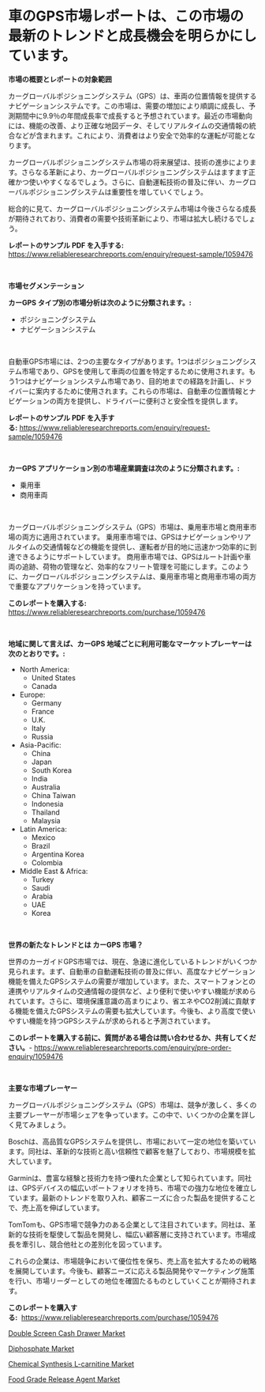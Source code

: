 <p><h1>車のGPS市場レポートは、この市場の最新のトレンドと成長機会を明らかにしています。</h1></p><p><strong>市場の概要とレポートの対象範囲</strong></p>
<p><p>カーグローバルポジショニングシステム（GPS）は、車両の位置情報を提供するナビゲーションシステムです。この市場は、需要の増加により順調に成長し、予測期間中に9.9％の年間成長率で成長すると予想されています。最近の市場動向には、機能の改善、より正確な地図データ、そしてリアルタイムの交通情報の統合などが含まれます。これにより、消費者はより安全で効率的な運転が可能となります。</p><p>カーグローバルポジショニングシステム市場の将来展望は、技術の進歩によります。さらなる革新により、カーグローバルポジショニングシステムはますます正確かつ使いやすくなるでしょう。さらに、自動運転技術の普及に伴い、カーグローバルポジショニングシステムは重要性を増していくでしょう。</p><p>総合的に見て、カーグローバルポジショニングシステム市場は今後さらなる成長が期待されており、消費者の需要や技術革新により、市場は拡大し続けるでしょう。</p></p>
<p><strong>レポートのサンプル PDF を入手する:</strong> <a href="https://www.reliableresearchreports.com/enquiry/request-sample/1059476">https://www.reliableresearchreports.com/enquiry/request-sample/1059476</a></p>
<p>&nbsp;</p>
<p><strong>市場セグメンテーション</strong></p>
<p><strong>カーGPS タイプ別の市場分析は次のように分類されます。:</strong></p>
<p><ul><li>ポジショニングシステム</li><li>ナビゲーションシステム</li></ul></p>
<p>&nbsp;</p>
<p><p>自動車GPS市場には、2つの主要なタイプがあります。1つはポジショニングシステム市場であり、GPSを使用して車両の位置を特定するために使用されます。もう1つはナビゲーションシステム市場であり、目的地までの経路を計画し、ドライバーに案内するために使用されます。これらの市場は、自動車の位置情報とナビゲーションの両方を提供し、ドライバーに便利さと安全性を提供します。</p></p>
<p><strong>レポートのサンプル PDF を入手する:</strong>&nbsp;<a href="https://www.reliableresearchreports.com/enquiry/request-sample/1059476">https://www.reliableresearchreports.com/enquiry/request-sample/1059476</a></p>
<p>&nbsp;</p>
<p><strong> カーGPS アプリケーション別の市場産業調査は次のように分類されます。:</strong></p>
<p><ul><li>乗用車</li><li>商用車両</li></ul></p>
<p>&nbsp;</p>
<p><p>カーグローバルポジショニングシステム（GPS）市場は、乗用車市場と商用車市場の両方に適用されています。 乗用車市場では、GPSはナビゲーションやリアルタイムの交通情報などの機能を提供し、運転者が目的地に迅速かつ効率的に到達できるようにサポートしています。 商用車市場では、GPSはルート計画や車両の追跡、荷物の管理など、効率的なフリート管理を可能にします。このように、カーグローバルポジショニングシステムは、乗用車市場と商用車市場の両方で重要なアプリケーションを持っています。</p></p>
<p><strong>このレポートを購入する:</strong>&nbsp; <a href="https://www.reliableresearchreports.com/purchase/1059476">https://www.reliableresearchreports.com/purchase/1059476</a></p>
<p>&nbsp;</p>
<p><strong>地域に関して言えば、カーGPS 地域ごとに利用可能なマーケットプレーヤーは次のとおりです。:</strong></p>
<p><ul>
    <li>
        North America:
        <ul>
            <li>United States</li>
            <li>Canada</li>
        </ul>
    </li>
    <li>
        Europe:
        <ul>
            <li>Germany</li>
            <li>France</li>
            <li>U.K.</li>
            <li>Italy</li>
            <li>Russia</li>
        </ul>
    </li>
    <li>
        Asia-Pacific:
        <ul>
            <li>China</li>
            <li>Japan</li>
            <li>South Korea</li>
            <li>India</li>
            <li>Australia</li>
            <li>China Taiwan</li>
            <li>Indonesia</li>
            <li>Thailand</li>
            <li>Malaysia</li>
        </ul>
    </li>
    <li>
        Latin America:
        <ul>
            <li>Mexico</li>
            <li>Brazil</li>
            <li>Argentina Korea</li>
            <li>Colombia</li>
        </ul>
    </li>
    <li>
        Middle East & Africa:
        <ul>
            <li>Turkey</li>
            <li>Saudi</li>
            <li>Arabia</li>
            <li>UAE</li>
            <li>Korea</li>
        </ul>
    </li>
    </ul></p>
<p>&nbsp;</p>
<p><strong>世界の新たなトレンドとは カーGPS 市場？</strong></p>
<p><p>世界のカーガイドGPS市場では、現在、急速に進化しているトレンドがいくつか見られます。まず、自動車の自動運転技術の普及に伴い、高度なナビゲーション機能を備えたGPSシステムの需要が増加しています。また、スマートフォンとの連携やリアルタイムの交通情報の提供など、より便利で使いやすい機能が求められています。さらに、環境保護意識の高まりにより、省エネやCO2削減に貢献する機能を備えたGPSシステムの需要も拡大しています。今後も、より高度で使いやすい機能を持つGPSシステムが求められると予測されています。</p></p>
<p><strong>このレポートを購入する前に、質問がある場合は問い合わせるか、共有してください。</strong>- <a href="https://www.reliableresearchreports.com/enquiry/pre-order-enquiry/1059476">https://www.reliableresearchreports.com/enquiry/pre-order-enquiry/1059476</a></p>
<p>&nbsp;</p>
<p><strong>主要な市場プレーヤー</strong></p>
<p><p>カーグローバルポジショニングシステム（GPS）市場は、競争が激しく、多くの主要プレーヤーが市場シェアを争っています。この中で、いくつかの企業を詳しく見てみましょう。</p><p>Boschは、高品質なGPSシステムを提供し、市場において一定の地位を築いています。同社は、革新的な技術と高い信頼性で顧客を魅了しており、市場規模を拡大しています。</p><p>Garminは、豊富な経験と技術力を持つ優れた企業として知られています。同社は、GPSデバイスの幅広いポートフォリオを持ち、市場での強力な地位を確立しています。最新のトレンドを取り入れ、顧客ニーズに合った製品を提供することで、売上高を伸ばしています。</p><p>TomTomも、GPS市場で競争力のある企業として注目されています。同社は、革新的な技術を駆使して製品を開発し、幅広い顧客層に支持されています。市場成長を牽引し、競合他社との差別化を図っています。</p><p>これらの企業は、市場競争において優位性を保ち、売上高を拡大するための戦略を展開しています。今後も、顧客ニーズに応える製品開発やマーケティング施策を行い、市場リーダーとしての地位を確固たるものとしていくことが期待されます。</p></p>
<p><strong>このレポートを購入する:</strong>&nbsp;&nbsp;<a href="https://www.reliableresearchreports.com/purchase/1059476">https://www.reliableresearchreports.com/purchase/1059476</a></p>
<p><p><a href="https://lydian-appliance-61d.notion.site/Global-Double-Screen-Cash-Drawer-Market-Size-and-Market-Trends-Insights-and-Projections-from-2024-t-2c99d2ac0e524713a176e32fba077147">Double Screen Cash Drawer Market</a></p><p><a href="https://github.com/Sherrillcrooksxa8i18ucf2m/Market-Research-Report-List-1/blob/main/diphosphate-market.md">Diphosphate Market</a></p><p><a href="https://view.publitas.com/reportprime-1/global-chemical-synthesis-l-carnitine-market-by-types-applications-and-major-players-with-regional-growth-rate-analysis-and-development-situation-from-2023-to-2030/">Chemical Synthesis L-carnitine Market</a></p><p><a href="https://view.publitas.com/reportprime-1/food-grade-release-agent-market-offers-provide-insightful-data-for-the-time-period-from-2023-to-2030-and-also-provide-analysis-based-on-application-type-and-region/">Food Grade Release Agent Market</a></p></p>